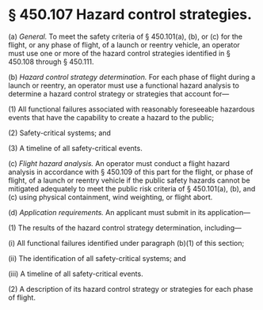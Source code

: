 # § 450.107   Hazard control strategies.

(a) *General.* To meet the safety criteria of § 450.101(a), (b), or (c) for the flight, or any phase of flight, of a launch or reentry vehicle, an operator must use one or more of the hazard control strategies identified in § 450.108 through § 450.111.


(b) *Hazard control strategy determination.* For each phase of flight during a launch or reentry, an operator must use a functional hazard analysis to determine a hazard control strategy or strategies that account for—


(1) All functional failures associated with reasonably foreseeable hazardous events that have the capability to create a hazard to the public;


(2) Safety-critical systems; and


(3) A timeline of all safety-critical events.


(c) *Flight hazard analysis.* An operator must conduct a flight hazard analysis in accordance with § 450.109 of this part for the flight, or phase of flight, of a launch or reentry vehicle if the public safety hazards cannot be mitigated adequately to meet the public risk criteria of § 450.101(a), (b), and (c) using physical containment, wind weighting, or flight abort.


(d) *Application requirements.* An applicant must submit in its application—


(1) The results of the hazard control strategy determination, including—


(i) All functional failures identified under paragraph (b)(1) of this section;


(ii) The identification of all safety-critical systems; and


(iii) A timeline of all safety-critical events.


(2) A description of its hazard control strategy or strategies for each phase of flight.




